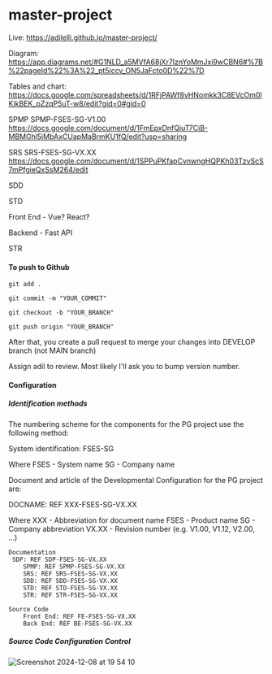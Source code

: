 # master-project

Live:
https://adilelli.github.io/master-project/

Diagram:
https://app.diagrams.net/#G1NLD_a5MVfA68jXr7IznYoMmJxi9wCBN6#%7B%22pageId%22%3A%22_pt5iccv_ON5JaFcto0D%22%7D

Tables and chart:
https://docs.google.com/spreadsheets/d/1RFjPAWf8vHNomkk3C8EVcOm0lKikBEK_pZzqP5uT-w8/edit?gid=0#gid=0


SPMP 
SPMP-FSES-SG-V1.00 https://docs.google.com/document/d/1FmEpxDnfQjuT7CiB-MBMGhl5jMbAxCUapMaBrmKU1fQ/edit?usp=sharing


SRS
SRS-FSES-SG-VX.XX https://docs.google.com/document/d/1SPPuPKfapCvnwngHQPKh03TzvScS7mPfgieQxSsM264/edit

SDD


STD


Front End - Vue? React?

Backend - Fast API

STR



#### To push to Github

```
git add .

git commit -m "YOUR_COMMIT"

git checkout -b "YOUR_BRANCH"

git push origin "YOUR_BRANCH"

```

After that, you create a pull request to merge your changes into DEVELOP branch (not MAIN branch)

Assign adil to review. Most likely I'll ask you to bump version number.


#### Configuration
##### Identification methods 

The numbering scheme for the components for the PG project use the following method:

System identification:
	FSES-SG

Where
	FSES		- System name
	SG		- Company name

Document and article of the Developmental Configuration for the PG project are:

DOCNAME: REF XXX-FSES-SG-VX.XX

Where
		XXX		- Abbreviation for document name
		FSES		- Product name
		SG - Company abbreviation
  VX.XX	- Revision number (e.g. V1.00, V1.12, V2.00, …)
  
```
Documentation
 SDP: REF SDP-FSES-SG-VX.XX
	SPMP: REF SPMP-FSES-SG-VX.XX
	SRS: REF SRS-FSES-SG-VX.XX
	SDD: REF SDD-FSES-SG-VX.XX
	STD: REF STD-FSES-SG-VX.XX
	STR: REF STR-FSES-SG-VX.XX

Source Code
	Front End: REF FE-FSES-SG-VX.XX
	Back End: REF BE-FSES-SG-VX.XX

```

##### Source Code Configuration Control

![Screenshot 2024-12-08 at 19 54 10](https://github.com/user-attachments/assets/6152d754-cd6f-4ba4-aec2-4e801646e3eb)






